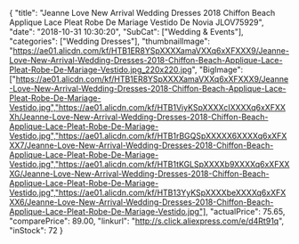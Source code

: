 {
	"title": "Jeanne Love New Arrival Wedding Dresses 2018 Chiffon Beach Applique Lace Pleat Robe De Mariage Vestido De Novia JLOV75929",
	"date": "2018-10-31 10:30:20",
	"SubCat": ["Wedding & Events"],
	"categories": ["Wedding Dresses"],
	"thumbnailImage": "https://ae01.alicdn.com/kf/HTB1ER8YSpXXXXamaVXXq6xXFXXX9/Jeanne-Love-New-Arrival-Wedding-Dresses-2018-Chiffon-Beach-Applique-Lace-Pleat-Robe-De-Mariage-Vestido.jpg_220x220.jpg",
	"BigImage": ["https://ae01.alicdn.com/kf/HTB1ER8YSpXXXXamaVXXq6xXFXXX9/Jeanne-Love-New-Arrival-Wedding-Dresses-2018-Chiffon-Beach-Applique-Lace-Pleat-Robe-De-Mariage-Vestido.jpg","https://ae01.alicdn.com/kf/HTB1ViyKSpXXXXcIXXXXq6xXFXXXh/Jeanne-Love-New-Arrival-Wedding-Dresses-2018-Chiffon-Beach-Applique-Lace-Pleat-Robe-De-Mariage-Vestido.jpg","https://ae01.alicdn.com/kf/HTB1rBGQSpXXXXX6XXXXq6xXFXXX7/Jeanne-Love-New-Arrival-Wedding-Dresses-2018-Chiffon-Beach-Applique-Lace-Pleat-Robe-De-Mariage-Vestido.jpg","https://ae01.alicdn.com/kf/HTB1tKGLSpXXXXb9XXXXq6xXFXXXG/Jeanne-Love-New-Arrival-Wedding-Dresses-2018-Chiffon-Beach-Applique-Lace-Pleat-Robe-De-Mariage-Vestido.jpg","https://ae01.alicdn.com/kf/HTB13YyKSpXXXXbeXXXXq6xXFXXX6/Jeanne-Love-New-Arrival-Wedding-Dresses-2018-Chiffon-Beach-Applique-Lace-Pleat-Robe-De-Mariage-Vestido.jpg"],
	"actualPrice": 75.65,
	"comparePrice": 89.00,
	"linkurl": "http://s.click.aliexpress.com/e/d4Rt91q",
	"inStock": 72
}
